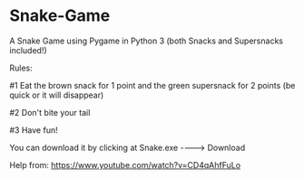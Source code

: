 # Snake-Game
A Snake Game using Pygame in Python 3 (both Snacks and Supersnacks included!)


Rules:

#1 Eat the brown snack for 1 point and the green supersnack for 2 points (be quick or it will disappear)

#2 Don't bite your tail

#3 Have fun!


You can download it by clicking at Snake.exe ----> Download




Help from:
https://www.youtube.com/watch?v=CD4qAhfFuLo
